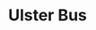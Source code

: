 ---
title: "Ulster Bus"
address: "Ulstrer Bus, Foyle Street Depot, Derry, Co. Derry, BT48 6AL"
tel: "+44 (0)28 7126 2261"
county: "Derry"
category: "Bus Services"
type: "Content"
lat: "54.9918098449707"
lng: "-7.320168972015381"
---